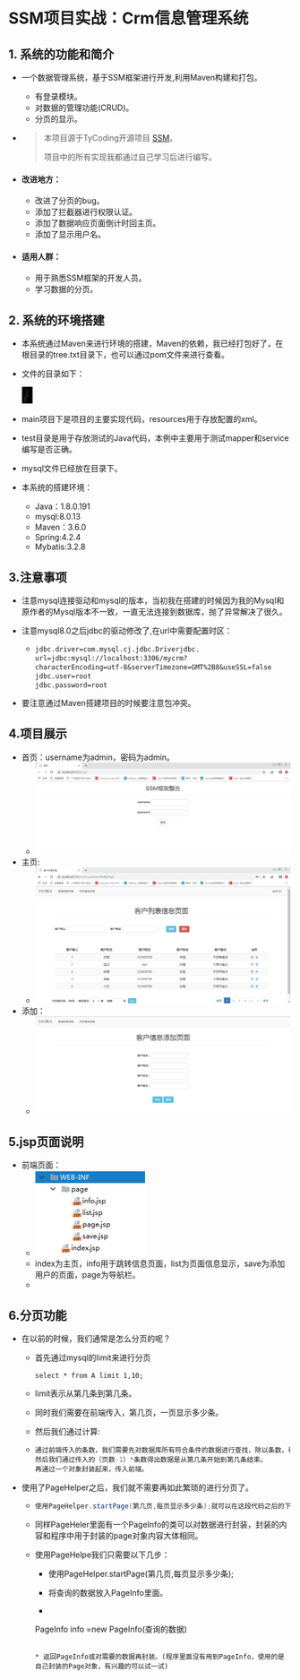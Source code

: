 # SSM项目实战：Crm信息管理系统

## 1. 系统的功能和简介

* 一个数据管理系统，基于SSM框架进行开发,利用Maven构建和打包。

  + 有登录模块。
  + 对数据的管理功能(CRUD)。
  + 分页的显示。

* > 本项目源于TyCoding开源项目 [SSM](https://github.com/TyCoding/ssm)。
  >
  > 项目中的所有实现我都通过自己学习后进行编写。

* #### 改进地方：

  + 改进了分页的bug。
  + 添加了拦截器进行权限认证。
  + 添加了数据响应页面倒计时回主页。
  + 添加了显示用户名。

* #### 适用人群：

  + 用于熟悉SSM框架的开发人员。
  + 学习数据的分页。

## 2. 系统的环境搭建

* 本系统通过Maven来进行环境的搭建，Maven的依赖，我已经打包好了，在根目录的tree.txt目录下，也可以通过pom文件来进行查看。

* 文件的目录如下：

   <img src="/img/src.png" height="30" width="19" > 

* main项目下是项目的主要实现代码，resources用于存放配置的xml。

* test目录是用于存放测试的Java代码，本例中主要用于测试mapper和service编写是否正确。

* mysql文件已经放在目录下。

* 本系统的搭建环境：

  * Java：1.8.0.191
  * mysql:8.0.13
  * Maven：3.6.0
  * Spring:4.2.4
  * Mybatis:3.2.8

## 3.注意事项

* 注意mysql连接驱动和mysql的版本，当初我在搭建的时候因为我的Mysql和原作者的Mysql版本不一致，一直无法连接到数据库，抛了异常解决了很久。

* 注意mysql8.0之后jdbc的驱动修改了,在url中需要配置时区：

  * ```mysql
    jdbc.driver=com.mysql.cj.jdbc.Driverjdbc.
    url=jdbc:mysql://localhost:3306/mycrm?
    characterEncoding=utf-8&serverTimezone=GMT%2B8&useSSL=false
    jdbc.user=root
    jdbc.password=root
    ```

* 要注意通过Maven搭建项目的时候要注意包冲突。



## 4.项目展示

* 首页：username为admin，密码为admin。
  * <img src="/img/首页.png" />
* 主页:
  * <img src="/img/主页.png" />
* 添加：
  * <img src="/img/添加.png" />

## 5.jsp页面说明

* 前端页面：
  *  <img src="/img/前端页面.png" />
  * index为主页，info用于跳转信息页面，list为页面信息显示，save为添加用户的页面，page为导航栏。
  * 

## 6.分页功能

* 在以前的时候，我们通常是怎么分页的呢？

  * 首先通过mysql的limit来进行分页

    ```mysql
    select * from A limit 1,10;
    ```

  * limit表示从第几条到第几条。

  * 同时我们需要在前端传入，第几页，一页显示多少条。

  * 然后我们通过计算:

  * ```Java
    通过前端传入的条数，我们需要先对数据库所有符合条件的数据进行查找，除以条数，得出总页数。
    然后我们通过传入的（页数-1）*条数得出数据是从第几条开始到第几条结束。
    再通过一个对象封装起来，传入前端。
    ```

* 使用了PageHelper之后，我们就不需要再如此繁琐的进行分页了。

  * ```Java
    使用PageHelper.startPage(第几页,每页显示多少条);就可以在这段代码之后的下一个查询的数据就会自动分页。
    ```

  * 同样PageHeler里面有一个PageInfo的类可以对数据进行封装，封装的内容和程序中用于封装的page对象内容大体相同。

  * 使用PageHelpe我们只需要以下几步：

    * 使用PageHelper.startPage(第几页,每页显示多少条);

    * 将查询的数据放入PageInfo里面。

    *  ```
      PageInfo info =new PageInfo(查询的数据)
       ```

    * 返回PageInfo或对需要的数据再封装。(程序里面没有用到PageInfo，使用的是自己封装的Page对象，有兴趣的可以试一试)

